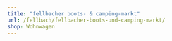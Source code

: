 ```yaml
---
title: "fellbacher boots- & camping-markt"
url: /fellbach/fellbacher-boots-und-camping-markt/
shop: Wohnwagen
---
```

